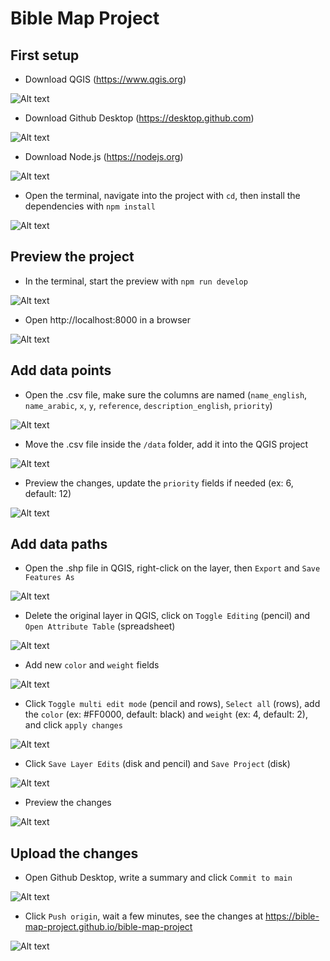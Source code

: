 # Bible Map Project

## First setup

- Download QGIS (https://www.qgis.org)

![Alt text](assets/Screenshot%202022-12-29%20at%2012.59.54.png)

- Download Github Desktop (https://desktop.github.com)

![Alt text](assets/Screenshot%202022-12-29%20at%2014.35.26.png)

- Download Node.js (https://nodejs.org)

![Alt text](assets/Screenshot%202022-12-29%20at%2012.53.52.png)

- Open the terminal, navigate into the project with `cd`, then install the dependencies with `npm install`

![Alt text](assets/Screenshot%202022-12-29%20at%2013.00.00.png)


## Preview the project

- In the terminal, start the preview with `npm run develop`

![Alt text](assets/Screenshot%202022-12-29%20at%2013.05.32.png)

- Open http://localhost:8000 in a browser

![Alt text](assets/Screenshot%202022-12-29%20at%2013.06.35.png)


## Add data points

- Open the .csv file, make sure the columns are named (`name_english`, `name_arabic`, `x`, `y`, `reference`, `description_english`, `priority`)

![Alt text](assets/Screenshot%202022-12-29%20at%2013.40.27.png)

- Move the .csv file inside the `/data` folder, add it into the QGIS project

![Alt text](assets/Screenshot%202022-12-29%20at%2013.41.24.png)

- Preview the changes, update the `priority` fields if needed (ex: 6, default: 12)

![Alt text](assets/Screenshot%202022-12-29%20at%2013.46.05.png)


## Add data paths

- Open the .shp file in QGIS, right-click on the layer, then `Export` and `Save Features As`

![Alt text](assets/Screenshot%202022-12-29%20at%2013.59.29.png)

- Delete the original layer in QGIS, click on `Toggle Editing` (pencil) and `Open Attribute Table` (spreadsheet)

![Alt text](assets/Screenshot%202022-12-29%20at%2014.11.03.png)

- Add new `color` and `weight` fields

![Alt text](assets/Screenshot%202022-12-29%20at%2014.15.41.png)

- Click `Toggle multi edit mode` (pencil and rows), `Select all` (rows), add the `color` (ex: #FF0000, default: black) and `weight` (ex: 4, default: 2), and click `apply changes`

![Alt text](assets/Screenshot%202022-12-29%20at%2014.19.04.png)

- Click `Save Layer Edits` (disk and pencil) and `Save Project` (disk)

![Alt text](assets/Screenshot%202022-12-29%20at%2014.27.55.png)

- Preview the changes

![Alt text](assets/Screenshot%202022-12-29%20at%2014.29.52.png)


## Upload the changes

- Open Github Desktop, write a summary and click `Commit to main`

![Alt text](assets/Screenshot%202022-12-29%20at%2014.33.17.png)

- Click `Push origin`, wait a few minutes, see the changes at https://bible-map-project.github.io/bible-map-project

![Alt text](assets/Screenshot%202022-12-29%20at%2014.38.01.png)